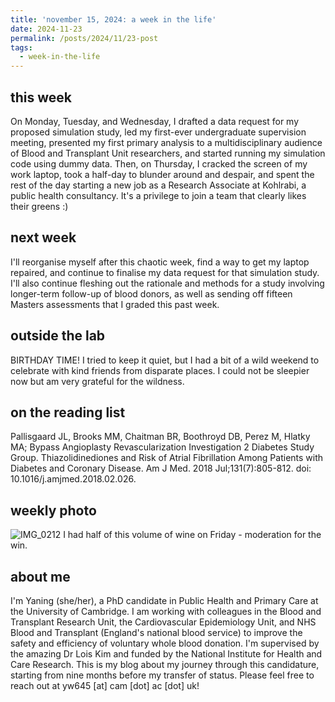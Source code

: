 ```yaml
---
title: 'november 15, 2024: a week in the life'
date: 2024-11-23
permalink: /posts/2024/11/23-post
tags:
  - week-in-the-life
---
```


this week
------
On Monday, Tuesday, and Wednesday, I drafted a data request for my proposed simulation study, led my first-ever undergraduate supervision meeting, presented my first primary analysis to a multidisciplinary audience of Blood and Transplant Unit researchers, and started running my simulation code using dummy data. Then, on Thursday, I cracked the screen of my work laptop, took a half-day to blunder around and despair, and spent the rest of the day starting a new job as a Research Associate at Kohlrabi, a public health consultancy. It's a privilege to join a team that clearly likes their greens :)

next week
------
I'll reorganise myself after this chaotic week, find a way to get my laptop repaired, and continue to finalise my data request for that simulation study. I'll also continue fleshing out the rationale and methods for a study involving longer-term follow-up of blood donors, as well as sending off fifteen Masters assessments that I graded this past week.

outside the lab
------
BIRTHDAY TIME! I tried to keep it quiet, but I had a bit of a wild weekend to celebrate with kind friends from disparate places. I could not be sleepier now but am very grateful for the wildness.

on the reading list
------
Pallisgaard JL, Brooks MM, Chaitman BR, Boothroyd DB, Perez M, Hlatky MA; Bypass Angioplasty Revascularization Investigation 2 Diabetes Study Group. Thiazolidinediones and Risk of Atrial Fibrillation Among Patients with Diabetes and Coronary Disease. Am J Med. 2018 Jul;131(7):805-812. doi: 10.1016/j.amjmed.2018.02.026.

weekly photo
------
![IMG_0212](https://github.com/user-attachments/assets/038365ec-5db0-40e7-8b20-383a0884e780)
I had half of this volume of wine on Friday - moderation for the win.

about me
------
I'm Yaning (she/her), a PhD candidate in Public Health and Primary Care at the University of Cambridge. I am working with colleagues in the Blood and Transplant Research Unit, the Cardiovascular Epidemiology Unit, and NHS Blood and Transplant (England's national blood service) to improve the safety and efficiency of voluntary whole blood donation. I'm supervised by the amazing Dr Lois Kim and funded by the National Institute for Health and Care Research. This is my blog about my journey through this candidature, starting from nine months before my transfer of status. Please feel free to reach out at yw645 [at] cam [dot] ac [dot] uk!
